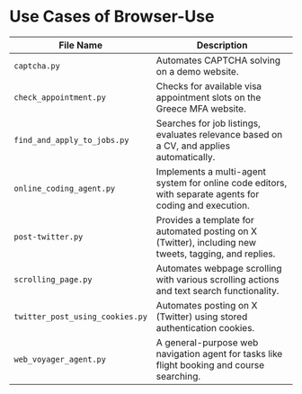 # Use Cases of Browser-Use

| File Name | Description |
|-----------|------------|
| `captcha.py` | Automates CAPTCHA solving on a demo website. |
| `check_appointment.py` | Checks for available visa appointment slots on the Greece MFA website. |
| `find_and_apply_to_jobs.py` | Searches for job listings, evaluates relevance based on a CV, and applies automatically. |
| `online_coding_agent.py` | Implements a multi-agent system for online code editors, with separate agents for coding and execution. |
| `post-twitter.py` | Provides a template for automated posting on X (Twitter), including new tweets, tagging, and replies. |
| `scrolling_page.py` | Automates webpage scrolling with various scrolling actions and text search functionality. |
| `twitter_post_using_cookies.py` | Automates posting on X (Twitter) using stored authentication cookies. |
| `web_voyager_agent.py` | A general-purpose web navigation agent for tasks like flight booking and course searching. |
